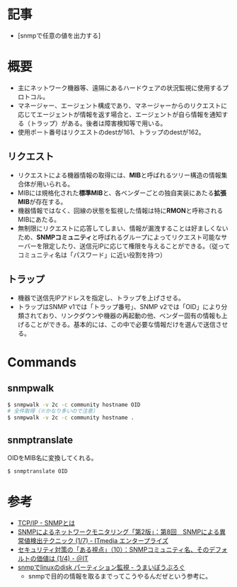 記事
====

* [snmpで任意の値を出力する]

概要
========
* 主にネットワーク機器等、遠隔にあるハードウェアの状況監視に使用するプロトコル。
* マネージャー、エージェント構成であり、マネージャーからのリクエストに応じてエージェントが情報を返す場合と、エージェントが自ら情報を通知する（トラップ）がある。後者は障害検知等で用いる。
* 使用ポート番号はリクエストのdestが161、トラップのdestが162。


リクエスト
----
* リクエストによる機器情報の取得には、**MIB**と呼ばれるツリー構造の情報集合体が用いられる。
* MIBには規格化された**標準MIB**と、各ベンダーごとの独自実装にあたる**拡張MIB**が存在する。
* 機器情報ではなく、回線の状態を監視した情報は特に**RMON**と呼称されるMIBにあたる。
* 無制限にリクエストに応答してしまい、情報が漏洩することは好ましくないため、**SNMPコミュニティ**と呼ばれるグループによってリクエスト可能なサーバーを限定したり、送信元IPに応じて権限を与えることができる。（従ってコミュニティ名は「パスワード」に近い役割を持つ）


トラップ
----
* 機器で送信先IPアドレスを指定し、トラップを上げさせる。
* トラップはSNMP v1では「トラップ番号」、SNMP v2では「OID」により分類されており、リンクダウンや機器の再起動の他、ベンダー固有の情報も上げることができる。基本的には、この中で必要な情報だけを選んで送信させる。

Commands
========

snmpwalk
----

```bash
$ snmpwalk -v 2c -c community hostname OID
# 全件取得（※かなり多いので注意）
$ snmpwalk -v 2c -c community hostname .
```

snmptranslate
----

OIDをMIB名に変換してくれる。

```bash
$ snmptranslate OID
```

参考
==================================================
* [TCP/IP - SNMPとは](http://www.infraexpert.com/study/tcpip21.html)
* [SNMPによるネットワークモニタリング「第2版」：第8回　SNMPによる異常値検出テクニック (1/7) - ITmedia エンタープライズ](http://www.itmedia.co.jp/enterprise/articles/0705/31/news042.html)
* [セキュリティ対策の「ある視点」（10）：SNMPコミュニティ名、そのデフォルトの価値は (1/4) - ＠IT](http://www.atmarkit.co.jp/ait/articles/0807/01/news167.html)
* [snmpでlinuxのdisk パーティション監視 - うまいぼうぶろぐ](http://hogem.hatenablog.com/entry/2015/09/26/233000)
  * snmpで目的の情報を取るまでってこうやるんだぜという参考に。